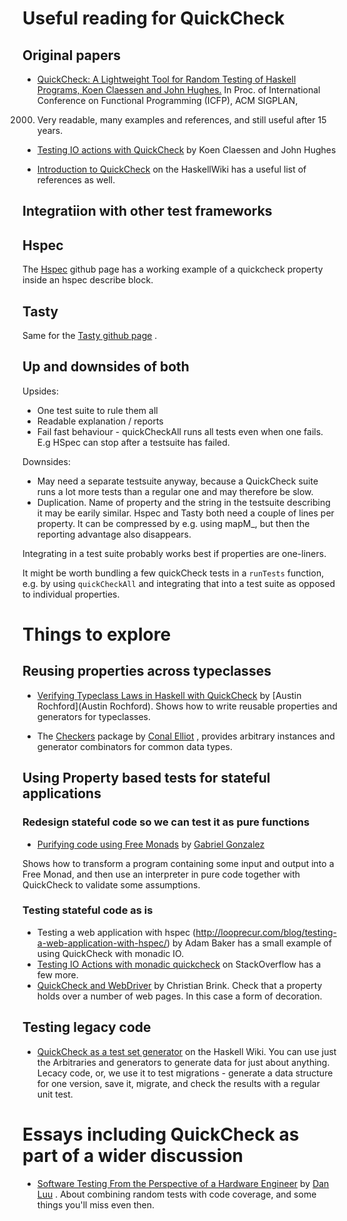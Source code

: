 # Useful reading for QuickCheck

## Original papers

- [QuickCheck: A Lightweight Tool for Random Testing of
Haskell Programs, Koen Claessen and John
Hughes.](http://www.eecs.northwestern.edu/~robby/courses/395-495-2009-fall/quick.pdf) In Proc. of
International Conference on Functional Programming (ICFP), ACM SIGPLAN,
2000. Very readable, many examples and references, and still useful
      after 15 years.

- [Testing IO actions with
QuickCheck](www.cse.chalmers.se/~rjmh/Papers/QuickCheckST.ps) by Koen
Claessen and John Hughes

- [Introduction to
QuickCheck](https://wiki.haskell.org/Introduction_to_QuickCheck#Testing_with_QuickCheck)
on the HaskellWiki has a useful list of references as well.

## Integratiion with other test frameworks

## Hspec

The [Hspec](http://hspec.github.io/quickcheck.html) github page has a
working example of a quickcheck property inside an hspec describe block.

## Tasty

Same for the [Tasty github page](https://github.com/feuerbach/tasty) .

## Up and downsides of both

Upsides:

- One test suite to rule them all
- Readable explanation / reports
- Fail fast behaviour - quickCheckAll runs all tests even when one
fails. E.g HSpec can stop after a testsuite has failed.

Downsides:

- May need a separate testsuite anyway, because a QuickCheck suite runs
a lot more tests than a regular one and may therefore be slow.
- Duplication. Name of property and the string in the testsuite
describing it may be earily similar. Hspec and Tasty both need a couple
of lines per property. It can be compressed by e.g. using mapM_, but
then the reporting advantage also disappears.

Integrating in a test suite probably works best if properties are
one-liners.  

It might be worth bundling a few quickCheck tests in a `runTests`
function, e.g. by using `quickCheckAll` and integrating that into a test
suite as opposed to individual properties.

# Things to explore

## Reusing properties across typeclasses

- [Verifying Typeclass Laws in Haskell with QuickCheck](http://austinrochford.com/posts/2014-05-27-quickcheck-laws.html) by [Austin Rochford](Austin Rochford). Shows how to write reusable
properties and generators for typeclasses.

- The [Checkers](https://hackage.haskell.org/package/checkers) package by [Conal Elliot](http://conal.net) , provides arbitrary instances and
generator combinators for common data types.

## Using Property based tests for stateful applications

### Redesign stateful code so we can test it as pure functions

- [Purifying code using Free
Monads](http://www.haskellforall.com/2012/07/purify-code-using-free-monads.html)
by [Gabriel
Gonzalez](http://www.haskellforall.com/2012/07/purify-code-using-free-monads.html)

Shows how to transform a program containing some input and output into a
Free Monad, and then use an interpreter in pure code together with
QuickCheck to validate some assumptions.

### Testing stateful code as is

- Testing a web application with hspec
(http://looprecur.com/blog/testing-a-web-application-with-hspec/) by
Adam Baker has a small example of using QuickCheck with monadic IO.
- [Testing IO Actions with monadic
quickcheck](http://stackoverflow.com/questions/2259926/testing-io-actions-with-monadic-quickcheck)
on StackOverflow has a few more.
- [QuickCheck and
WebDriver](https://www.fpcomplete.com/user/christianpbrink/quickcheck-and-webdriver)
by Christian Brink. Check that a property holds over a number of web
pages. In this case a form of decoration.


## Testing legacy code

- [QuickCheck as a test set
generator](https://wiki.haskell.org/QuickCheck_as_a_test_set_generator)
on the Haskell Wiki. You can use just the Arbitraries and generators to
generate data for just about anything. Lecacy code, or, we use it to
test migrations - generate a data structure for one version, save it,
migrate, and
check the results with a regular unit test.
 
# Essays including QuickCheck as part of a wider discussion

- [Software Testing From the Perspective of a Hardware
Engineer](http://danluu.com/testing/) by [Dan
Luu](http://danluu.com/about/) . About combining random tests with code
coverage, and some things you'll miss even then.



